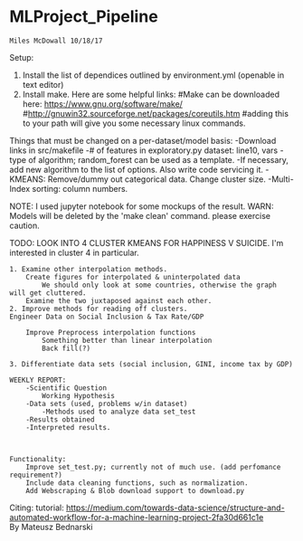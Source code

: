 # MLProject_Pipeline
	Miles McDowall 10/18/17
Setup:
1. Install the list of dependices outlined by environment.yml (openable in text editor)
2. Install make. Here are some helpful links:
#Make can be downloaded here: https://www.gnu.org/software/make/
#http://gnuwin32.sourceforge.net/packages/coreutils.htm
#adding this to your path will give you some necessary linux commands.


Things that must be changed on a per-dataset/model basis:
	-Download links in src/makefile
	-# of features in exploratory.py dataset: line10, vars
	-type of algorithm; random_forest can be used as a template.
	-If necessary, add new algorithm to the list of options. Also write code servicing it.
	-KMEANS: Remove/dummy out categorical data. Change cluster size.
	-Multi-Index sorting: column numbers.

NOTE: I used jupyter notebook for some mockups of the result. 
	  WARN: Models will be deleted by the 'make clean' command. please exercise caution.
	
TODO:
	LOOK INTO 4 CLUSTER KMEANS FOR HAPPINESS V SUICIDE. I'm interested in cluster 4 in particular.
	
	1. Examine other interpolation methods.
		Create figures for interpolated & uninterpolated data
			We should only look at some countries, otherwise the graph will get cluttered.
		Examine the two juxtaposed against each other.
	2. Improve methods for reading off clusters.
	Engineer Data on Social Inclusion & Tax Rate/GDP 
		
		Improve Preprocess interpolation functions
			Something better than linear interpolation
			Back fill(?)
			
	3. Differentiate data sets (social inclusion, GINI, income tax by GDP)
	
	WEEKLY REPORT:
		-Scientific Question
			Working Hypothesis
		-Data sets (used, problems w/in dataset)
			-Methods used to analyze data set_test
		-Results obtained
		-Interpreted results.
	
	
	
	Functionality:
		Improve set_test.py; currently not of much use. (add perfomance requirement?)
		Include data cleaning functions, such as normalization.
		Add Webscraping & Blob download support to download.py

Citing:
tutorial: https://medium.com/towards-data-science/structure-and-automated-workflow-for-a-machine-learning-project-2fa30d661c1e		
By Mateusz Bednarski